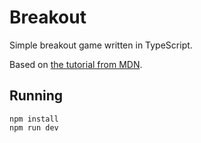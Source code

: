 # Breakout

Simple breakout game written in TypeScript.

Based on [the tutorial from MDN](https://developer.mozilla.org/en-US/docs/Games/Tutorials/2D_Breakout_game_pure_JavaScript).

## Running

```
npm install
npm run dev
```
